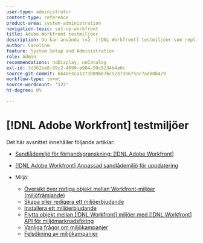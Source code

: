 ```yaml
---
user-type: administrator
content-type: reference
product-area: system-administration
navigation-topic: set-up-workfront
title: Adobe Workfront testmiljöer
description: Du kan använda två  [!DNL Workfront] testmiljöer som replikerar din  [!DNL Workfront] produktionsmiljö. Sandlådan för förhandsgranskning uppdateras varje helg av Workfront. Data som läggs till i din livemiljö på fredag visas i din förhandsvisningssandlåda senast följande måndag. Sandlådan för anpassad uppdatering är en separat testmiljö som uppdateras manuellt av dig. Det finns en extra kostnad för att hämta den anpassade uppdateringssandlådan.
author: Caroline
feature: System Setup and Administration
role: Admin
recommendations: noDisplay, noCatalog
exl-id: 3d362be8-89c2-4699-a984-59c9234b4a0c
source-git-commit: 6b46e3ca1273b09b67bc52373b675ac7ad80b429
workflow-type: tm+mt
source-wordcount: '122'
ht-degree: 0%

---
```


# [!DNL Adobe Workfront] testmiljöer

Det här avsnittet innehåller följande artiklar:

* [Sandlådemiljö för förhandsgranskning:  [!DNL Adobe Workfront] ](../../../administration-and-setup/set-up-workfront/workfront-testing-environments/wf-preview-sandbox-environment.md)
* [ [!DNL Adobe Workfront] Anpassad sandlådemiljö för uppdatering](../../../administration-and-setup/set-up-workfront/workfront-testing-environments/wf-custom-refresh-sandbox-environment.md)
* Miljö:

   * [Översikt över rörliga objekt mellan Workfront-miljöer (miljöfrämjande)](/help/quicksilver/administration-and-setup/set-up-workfront/workfront-testing-environments/environment-promotion-in-wf.md)
   * [Skapa eller redigera ett miljöerbjudande](/help/quicksilver/administration-and-setup/set-up-workfront/workfront-testing-environments/environment-promotion-create-package.md)
   * [Installera ett miljöerbjudande](/help/quicksilver/administration-and-setup/set-up-workfront/workfront-testing-environments/environment-promotion-install-package.md)
   * [Flytta objekt mellan  [!DNL Workfront] miljöer med  [!DNL Workfront] API för miljömarknadsföring](/help/quicksilver/administration-and-setup/set-up-workfront/workfront-testing-environments/environment-promotion.md)
   * [Vanliga frågor om miljökampanjer](/help/quicksilver/administration-and-setup/set-up-workfront/workfront-testing-environments/environment-promotion-faq.md)
   * [Felsökning av miljökampanjer](/help/quicksilver/administration-and-setup/set-up-workfront/workfront-testing-environments/environment-promotion-troubleshooting.md)
